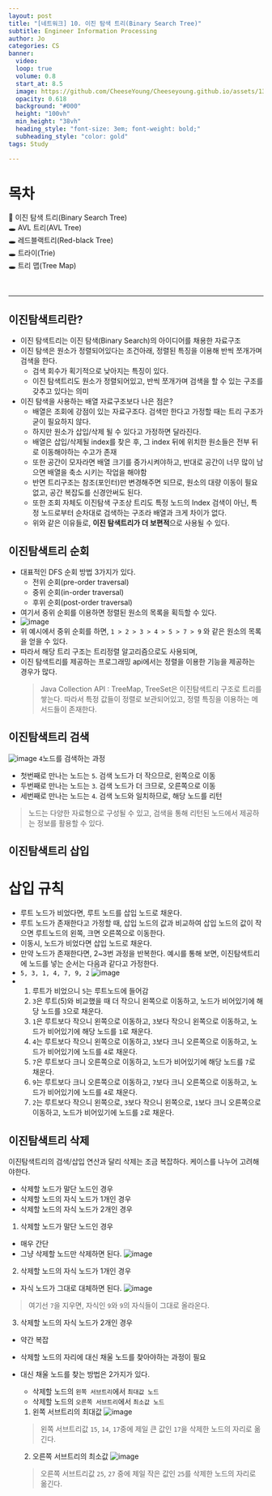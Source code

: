 ```yaml
---
layout: post
title: "[네트워크] 10. 이진 탐색 트리(Binary Search Tree)"
subtitle: Engineer Information Processing
author: Jo
categories: CS
banner:
  video: 
  loop: true
  volume: 0.8
  start_at: 8.5
  image: https://github.com/CheeseYoung/Cheeseyoung.github.io/assets/132384527/5edccff1-7ece-4550-a560-821a461f1123
  opacity: 0.618
  background: "#000"
  height: "100vh"
  min_height: "38vh"
  heading_style: "font-size: 3em; font-weight: bold;"
  subheading_style: "color: gold"
tags: Study

---
```


# 목차
📌 이진 탐색 트리(Binary Search Tree) <br>
🕳 AVL 트리(AVL Tree) <br>
🕳 레드블랙트리(Red-black Tree) <br>
🕳 트라이(Trie) <br>
🕳 트리 맵(Tree Map) <br>


<br>
<hr>


## 이진탐색트리란?
- 이진 탐색트리는 이진 탐색(Binary Search)의 아이디어를 채용한 자료구조
- 이진 탐색은 원소가 정렬되어있다는 조건아래, 정렬된 특징을 이용해 반씩 쪼개가며 검색을 한다.
  - 검색 회수가 획기적으로 낮아지는 특징이 있다.
  - 이진 탐색트리도 원소가 정렬되어있고, 반씩 쪼개가며 검색을 할 수 있는 구조를 갖추고 있다는 의미
- 이진 탐색을 사용하는 배열 자료구조보다 나은 점은?
  - 배열은 조회에 강점이 있는 자료구조다. 검색만 한다고 가정할 때는 트리 구조가 굳이 필요하지 않다.
  - 하지만 원소가 삽입/삭제 될 수 있다고 가정하면 달라진다.
  - 배열은 삽입/삭제될 index를 찾은 후, 그 index 뒤에 위치한 원소들은 전부 뒤로 이동해야하는 수고가 존재
  - 또한 공간이 모자라면 배열 크기를 증가시켜야하고, 반대로 공간이 너무 많이 남으면 배열을 축소 시키는 작업을 해야함
  - 반면 트리구조는 참조(포인터)만 변경해주면 되므로, 원소의 대량 이동이 필요 없고, 공간 복잡도를 신경안써도 된다.
  - 또한 조회 자체도 이진탐색 구조상 트리도 특정 노드의 Index 검색이 아닌, 특정 노드로부터 순차대로 검색하는 구조라 배열과 크게 차이가 없다.
  - 위와 같은 이유들로, <b>이진 탐색트리가 더 보편적</b>으로 사용될 수 있다.

## 이진탐색트리 순회
- 대표적인 DFS 순회 방법 3가지가 있다.
  - 전위 순회(pre-order traversal)
  - 중위 순회(in-order traversal)
  - 후위 순회(post-order traversal)
- 여기서 중위 순회를 이용하면 정렬된 원소의 목록을 획득할 수 있다.
- ![image](https://github.com/CheeseYoung/Cheeseyoung.github.io/assets/132384527/a9baaca7-74e5-4781-9b7d-078223ed6c14)
- 위 예시에서 중위 순회를 하면, `` 1 > 2 > 3 > 4 > 5 > 7 > 9 `` 와 같은 원소의 목록을 얻을 수 있다.
- 따라서 해당 트리 구조는 트리정렬 알고리즘으로도 사용되며,
- 이진 탐색트리를 제공하는 프로그래밍 api에서는 정렬을 이용한 기능을 제공하는 경우가 많다.
  > Java Collection API : TreeMap, TreeSet은 이진탐색트리 구조로 트리를 쌓는다.
  > 따라서 특정 값들이 정렬로 보관되어있고, 정렬 특징을 이용하는 메서드들이 존재한다.

## 이진탐색트리 검색
![image](https://github.com/CheeseYoung/Cheeseyoung.github.io/assets/132384527/5edccff1-7ece-4550-a560-821a461f1123)
``4``노드를 검색하는 과정
- 첫번째로 만나는 노드는 ``5``. 검색 노드가 더 작으므로, 왼쪽으로 이동
- 두번째로 만나는 노드는 ``3``. 검색 노드가 더 크므로, 오른쪽으로 이동
- 세번째로 만나는 노드는 ``4``. 검색 노드와 일치하므로, 해당 노드를 리턴
> 노드는 다양한 자료형으로 구성될 수 있고, 검색을 통해 리턴된 노드에서 제공하는 정보를 활용할 수 있다.

## 이진탐색트리 삽입
# 삽입 규칙
-  루트 노드가 비었다면, 루트 노드를 삽입 노드로 채운다.
-  루트 노드가 존재한다고 가정할 때, 삽입 노드의 값과 비교하여 삽입 노드의 값이 작으면 루트노드의 왼쪽, 크면 오른쪽으로 이동한다.
-  이동시, 노드가 비었다면 삽입 노드로 채운다.
-  만약 노드가 존재한다면, 2~3번 과정을 반복한다.
예시를 통해 보면, 이진탐색트리에 노드를 넣는 순서는 다음과 같다고 가정한다.
- ``5, 3, 1, 4, 7, 9, 2``
![image](https://github.com/CheeseYoung/Cheeseyoung.github.io/assets/132384527/74139e0b-1cf4-4a07-9738-b27cace52f63)
- 1. 루트가 비었으니 ``5``는 루트노드에 들어감
  2. ``3``은 루트(5)와 비교했을 때 더 작으니 왼쪽으로 이동하고, 노드가 비어있기에 해당 노드를 ``3``으로 채운다.
  3. ``1``은 루트보다 작으니 왼쪽으로 이동하고, ``3``보다 작으니 왼쪽으로 이동하고, 노드가 비어있기에 해당 노드를 ``1``로 채운다.
  4. ``4``는 루트보다 작으니 왼쪽으로 이동하고, ``3``보다 크니 오른쪽으로 이동하고, 노드가 비어있기에 노드를 ``4``로 채운다.
  5. ``7``은 루트보다 크니 오른쪽으로 이동하고, 노드가 비어있기에 해당 노드를 ``7``로 채운다.
  6. ``9``는 루트보다 크니 오른쪽으로 이동하고, ``7``보다 크니 오른쪽으로 이동하고, 노드가 비어있기에 노드를 ``4``로 채운다.
  7. ``2``는 루트보다 작으니 왼쪽으로, ``3``보다 작으니 왼쪽으로, ``1``보다 크니 오른쪽으로 이동하고, 노드가 비어있기에 노드를 ``2``로 채운다.

## 이진탐색트리 삭제
이진탐색트리의 검색/삽입 연산과 달리 삭제는 조금 복잡하다. 케이스를 나누어 고려해야한다.
- 삭제할 노드가 말단 노드인 경우
- 삭제할 노드의 자식 노드가 1개인 경우
- 삭제할 노드의 자식 노드가 2개인 경우

1. 삭제할 노드가 말단 노드인 경우
- 매우 간단
- 그냥 삭제할 노드만 삭제하면 된다.
![image](https://github.com/CheeseYoung/Cheeseyoung.github.io/assets/132384527/3b33695c-9fe2-4868-b6fe-933f178a0016)

2. 삭제할 노드의 자식 노드가 1개인 경우
- 자식 노드가 그대로 대체하면 된다.
![image](https://github.com/CheeseYoung/Cheeseyoung.github.io/assets/132384527/de836483-3662-4c39-a37a-1800587d3c20)
> 여기선 ``7``을 지우면, 자식인 ``9``와 ``9``의 자식들이 그대로 올라온다.

3. 삭제할 노드의 자식 노드가 2개인 경우
- 약간 복잡
- 삭제할 노드의 자리에 대신 채울 노드를 찾아야하는 과정이 필요
- 대신 채울 노드를 찾는 방법은 2가지가 있다.
  - 삭제할 노드의 ``왼쪽 서브트리``에서 ``최대값 노드``
  - 삭제할 노드의 ``오른쪽 서브트리``에서 ``최소값 노드``

  1) 왼쪽 서브트리의 최대값
  ![image](https://github.com/CheeseYoung/Cheeseyoung.github.io/assets/132384527/0ee9ec3f-2872-4518-b560-e0723dfff185)
  > 왼쪽 서브트리값 ``15``, ``14``, ``17``중에 제일 큰 값인 ``17``을 삭제한 노드의 자리로 옮긴다.
  
  2) 오른쪽 서브트리의 최소값
  ![image](https://github.com/CheeseYoung/Cheeseyoung.github.io/assets/132384527/3bf25e34-741d-4b23-a165-4459bf313127)
  > 오른쪽 서브트리값 ``25``, ``27`` 중에 제일 작은 값인 ``25``를 삭제한 노드의 자리로 옮긴다.




